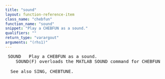 ```yaml
---
title: "sound"
layout: function-reference-item
class_name: "chebfun"
function_name: "sound"
snippet: "Play a CHEBFUN as a sound."
qualifiers: ""
return_type: "varargout"
arguments: "(rhs1)"
---
```


<pre class="help-text"> SOUND   Play a CHEBFUN as a sound.
    SOUND(F) overloads the MATLAB SOUND command for CHEBFUN objects.
 
  See also SING, CHEBTUNE.
</pre>